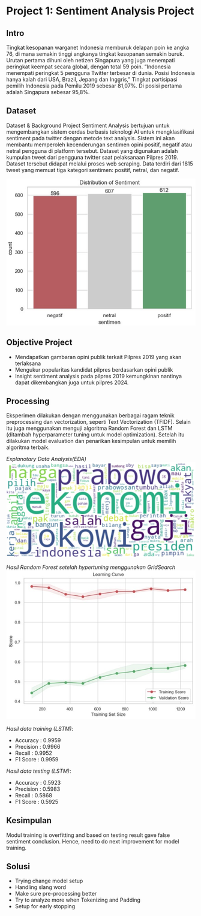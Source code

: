 # Project 1: Sentiment Analysis Project

## Intro
Tingkat kesopanan warganet Indonesia memburuk delapan poin ke angka 76, di mana semakin tinggi angkanya tingkat kesopanan semakin buruk. Urutan pertama dihuni oleh netizen Singapura yang juga menempati peringkat keempat secara global, dengan total 59 poin. “Indonesia menempati peringkat 5 pengguna Twitter terbesar di dunia. Posisi Indonesia hanya kalah dari USA, Brazil, Jepang dan Inggris,” Tingkat partisipasi pemilih Indonesia pada Pemilu 2019 sebesar 81,07%. Di posisi pertama adalah Singapura sebesar 95,8%.

## Dataset
Dataset & Background Project Sentiment Analysis bertujuan untuk mengembangkan sistem cerdas berbasis teknologi AI untuk mengklasifikasi sentiment pada twitter dengan metode text analysis. Sistem ini akan membantu memperoleh kecenderungan sentimen opini positif, negatif atau netral pengguna di platform tersebut. Dataset yang digunakan adalah kumpulan tweet dari pengguna twitter saat pelaksanaan Pilpres 2019. Dataset tersebut didapat melalui proses web scraping. Data terdiri dari 1815 tweet yang memuat tiga kategori sentimen: positif, netral, dan negatif.

![N|Solid](project1_distribusiSentimen.jpg)

## Objective Project
- Mendapatkan gambaran opini publik terkait Pilpres 2019 yang akan terlaksana
- Mengukur popularitas kandidat pilpres berdasarkan opini publik
- Insight sentiment analysis pada pilpres 2019 kemungkinan nantinya dapat dikembangkan juga untuk pilpres 2024.

## Processing
Eksperimen dilakukan dengan menggunakan berbagai ragam teknik preprocessing dan vectorization, seperti Text Vectorization (TFIDF). Selain itu juga menggunakan menguji algoritma Random Forest dan LSTM (ditambah hyperparameter tuning untuk model optimization). Setelah itu dilakukan model evaluation dan penarikan kesimpulan untuk memilih algoritma terbaik.

_Explanotary Data Analysis(EDA)_
![N|Solid](project1_tokenize.jpg)


_Hasil Random Forest setelah hypertuning menggunakan GridSearch_
![N|Solid](project1_learningCurveGridSearch.jpg)


_Hasil data training (LSTM)_:
- Accuracy  : 0.9959
- Precision : 0.9966
- Recall    : 0.9952
- F1 Score  : 0.9959

_Hasil data testing (LSTM)_:
- Accuracy  : 0.5923
- Precision : 0.5983
- Recall    : 0.5868
- F1 Score  : 0.5925

## Kesimpulan
Modul training is overfitting and based on testing result gave false sentiment conclusion. Hence, need to do next improvement for model training. 

## Solusi 
- Trying change model setup
- Handling slang word
- Make sure pre-processing better
- Try to analyze more when Tokenizing and Padding
- Setup for early stopping